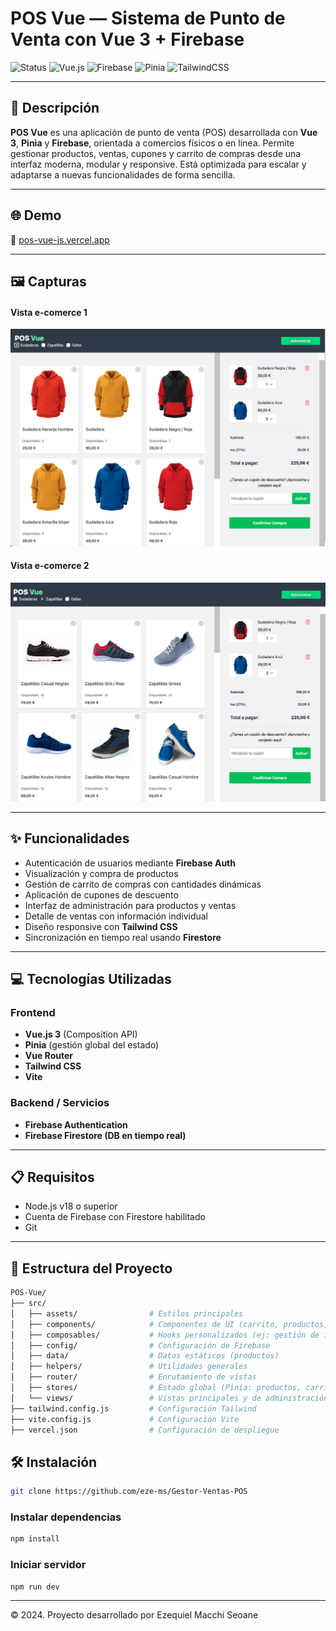 # POS Vue — Sistema de Punto de Venta con Vue 3 + Firebase

![Status](https://img.shields.io/badge/status-live-success?style=flat-square)
![Vue.js](https://img.shields.io/badge/frontend-Vue.js-42b883?style=flat-square)
![Firebase](https://img.shields.io/badge/backend-Firebase-orange?style=flat-square)
![Pinia](https://img.shields.io/badge/state-Pinia-yellow?style=flat-square)
![TailwindCSS](https://img.shields.io/badge/styling-TailwindCSS-38bdf8?style=flat-square)

---

## 📄 Descripción

**POS Vue** es una aplicación de punto de venta (POS) desarrollada con **Vue 3**, **Pinia** y **Firebase**, orientada a comercios físicos o en línea. Permite gestionar productos, ventas, cupones y carrito de compras desde una interfaz moderna, modular y responsive. Está optimizada para escalar y adaptarse a nuevas funcionalidades de forma sencilla.

---


## 🌐 Demo

🔗 [pos-vue-js.vercel.app](https://eze-ms-pos-vue-js.vercel.app/)

---

## 🖼️ Capturas

#### Vista e-comerce 1
![Vista sudaderas](./public/img/ecomerce1.png)

#### Vista e-comerce 2
![Vista zapatillas](./public/img/ecomerce2.png)


---

## ✨ Funcionalidades

- Autenticación de usuarios mediante **Firebase Auth**
- Visualización y compra de productos
- Gestión de carrito de compras con cantidades dinámicas
- Aplicación de cupones de descuento
- Interfaz de administración para productos y ventas
- Detalle de ventas con información individual
- Diseño responsive con **Tailwind CSS**
- Sincronización en tiempo real usando **Firestore**

---

## 💻 Tecnologías Utilizadas

### Frontend

- **Vue.js 3** (Composition API)
- **Pinia** (gestión global del estado)
- **Vue Router**
- **Tailwind CSS**
- **Vite**

### Backend / Servicios

- **Firebase Authentication**
- **Firebase Firestore (DB en tiempo real)**

---

## 📋 Requisitos

- Node.js v18 o superior
- Cuenta de Firebase con Firestore habilitado
- Git

---

## 🧱 Estructura del Proyecto

```bash
POS-Vue/
├── src/
│   ├── assets/                # Estilos principales
│   ├── components/            # Componentes de UI (carrito, productos, navegación, etc.)
│   ├── composables/           # Hooks personalizados (ej: gestión de imágenes)
│   ├── config/                # Configuración de Firebase
│   ├── data/                  # Datos estáticos (productos)
│   ├── helpers/               # Utilidades generales
│   ├── router/                # Enrutamiento de vistas
│   ├── stores/                # Estado global (Pinia: productos, carrito, ventas, cupones)
│   └── views/                 # Vistas principales y de administración
├── tailwind.config.js         # Configuración Tailwind
├── vite.config.js             # Configuración Vite
├── vercel.json                # Configuración de despliegue

```

## 🛠️ Instalación

```bash
git clone https://github.com/eze-ms/Gestor-Ventas-POS

```

### Instalar dependencias
```bash
npm install
```

### Iniciar servidor
```bash
npm run dev
```
---

© 2024. Proyecto desarrollado por Ezequiel Macchi Seoane